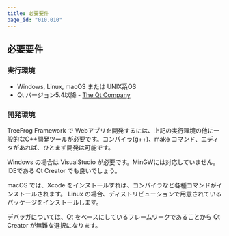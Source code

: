 ```yaml
---
title: 必要要件
page_id: "010.010"
---
```


## 必要要件

### 実行環境

* Windows, Linux, macOS または UNIX系OS
* Qt バージョン5.4以降  -  [The Qt Company](https://www.qt.io/)

### 開発環境

TreeFrog Framework で Webアプリを開発するには、上記の実行環境の他に一般的なC++開発ツールが必要です。コンパイラ(g++)、make コマンド、エディタがあれば、ひとまず開発は可能です。

Windows の場合は VisualStudio が必要です。MinGWには対応していません。IDEである Qt Creator でも良いでしょう。

macOS では、Xcode をインストールすれば、コンパイラなど各種コマンドがインストールされます。
Linux の場合、ディストリビューションで用意されているパッケージをインストールします。

デバッガについては、Qt をベースにしているフレームワークであることから Qt Creator が無難な選択になります。

